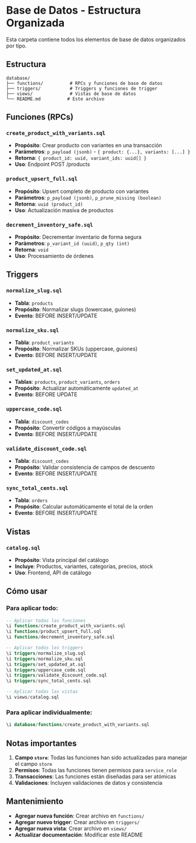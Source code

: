 # Base de Datos - Estructura Organizada

Esta carpeta contiene todos los elementos de base de datos organizados por tipo.

## Estructura

```
database/
├── functions/          # RPCs y funciones de base de datos
├── triggers/           # Triggers y funciones de trigger
├── views/              # Vistas de base de datos
└── README.md          # Este archivo
```

## Funciones (RPCs)

### `create_product_with_variants.sql`
- **Propósito**: Crear producto con variantes en una transacción
- **Parámetros**: `p_payload (jsonb)` - `{ product: {...}, variants: [...] }`
- **Retorna**: `{ product_id: uuid, variant_ids: uuid[] }`
- **Uso**: Endpoint POST /products

### `product_upsert_full.sql`
- **Propósito**: Upsert completo de producto con variantes
- **Parámetros**: `p_payload (jsonb)`, `p_prune_missing (boolean)`
- **Retorna**: `uuid (product_id)`
- **Uso**: Actualización masiva de productos

### `decrement_inventory_safe.sql`
- **Propósito**: Decrementar inventario de forma segura
- **Parámetros**: `p_variant_id (uuid)`, `p_qty (int)`
- **Retorna**: `void`
- **Uso**: Procesamiento de órdenes

## Triggers

### `normalize_slug.sql`
- **Tabla**: `products`
- **Propósito**: Normalizar slugs (lowercase, guiones)
- **Evento**: BEFORE INSERT/UPDATE

### `normalize_sku.sql`
- **Tabla**: `product_variants`
- **Propósito**: Normalizar SKUs (uppercase, guiones)
- **Evento**: BEFORE INSERT/UPDATE

### `set_updated_at.sql`
- **Tablas**: `products`, `product_variants`, `orders`
- **Propósito**: Actualizar automáticamente `updated_at`
- **Evento**: BEFORE UPDATE

### `uppercase_code.sql`
- **Tabla**: `discount_codes`
- **Propósito**: Convertir códigos a mayúsculas
- **Evento**: BEFORE INSERT/UPDATE

### `validate_discount_code.sql`
- **Tabla**: `discount_codes`
- **Propósito**: Validar consistencia de campos de descuento
- **Evento**: BEFORE INSERT/UPDATE

### `sync_total_cents.sql`
- **Tabla**: `orders`
- **Propósito**: Calcular automáticamente el total de la orden
- **Evento**: BEFORE INSERT/UPDATE

## Vistas

### `catalog.sql`
- **Propósito**: Vista principal del catálogo
- **Incluye**: Productos, variantes, categorías, precios, stock
- **Uso**: Frontend, API de catálogo

## Cómo usar

### Para aplicar todo:
```sql
-- Aplicar todas las funciones
\i functions/create_product_with_variants.sql
\i functions/product_upsert_full.sql
\i functions/decrement_inventory_safe.sql

-- Aplicar todos los triggers
\i triggers/normalize_slug.sql
\i triggers/normalize_sku.sql
\i triggers/set_updated_at.sql
\i triggers/uppercase_code.sql
\i triggers/validate_discount_code.sql
\i triggers/sync_total_cents.sql

-- Aplicar todas las vistas
\i views/catalog.sql
```

### Para aplicar individualmente:
```sql
\i database/functions/create_product_with_variants.sql
```

## Notas importantes

1. **Campo `store`**: Todas las funciones han sido actualizadas para manejar el campo `store`
2. **Permisos**: Todas las funciones tienen permisos para `service_role`
3. **Transacciones**: Las funciones están diseñadas para ser atómicas
4. **Validaciones**: Incluyen validaciones de datos y consistencia

## Mantenimiento

- **Agregar nueva función**: Crear archivo en `functions/`
- **Agregar nuevo trigger**: Crear archivo en `triggers/`
- **Agregar nueva vista**: Crear archivo en `views/`
- **Actualizar documentación**: Modificar este README
